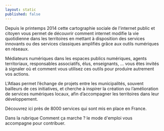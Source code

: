 ```yaml
---
layout: static
published: false
---
```


Depuis le printemps 2014 cette cartographie sociale de l'internet public et citoyen vous permet de découvrir comment internet modifie la vie quotidienne dans les territoires en mettant à disposition des services innovants ou des services classiques amplifiés grâce aux outils numériques en réseaux.

Médiateurs numériques dans les espaces publics numériques, agents territoriaux, responsables associatifs, élus, enseignants, ... vous êtes invités à signaler où et comment vous utilisez ces outils pour produire autrement vos actions.

L’Atlaas permet l’échange de projets entre les municipalités, souvent bailleurs de ces initiatives, et cherche à inspirer la création ou l’amélioration de services numériques locaux, afin d’accompagner les territoires dans leur développement.

Découvrez ici près de 8000 services qui sont mis en place en France.

Dans la rubrique Comment ça marche ? le mode d'emploi vous accompagne pour contribuer.